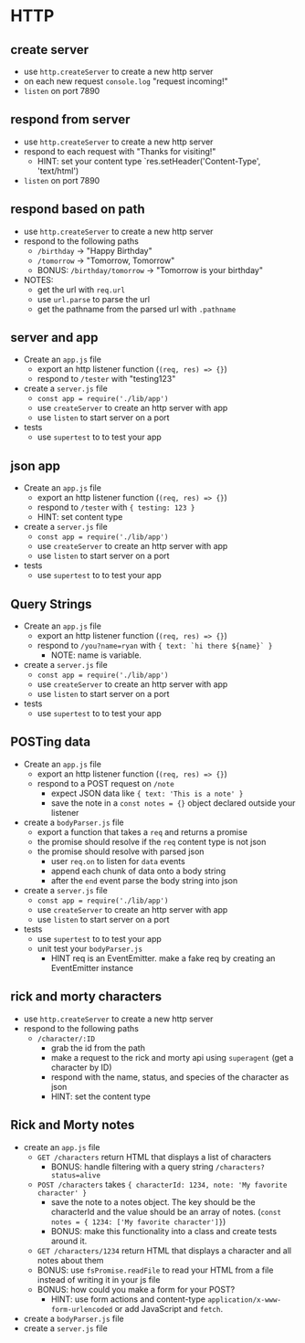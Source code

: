 # HTTP

## create server

* use `http.createServer` to create a new http server
* on each new request `console.log` "request incoming!"
* `listen` on port 7890

## respond from server

* use `http.createServer` to create a new http server
* respond to each request with "<html><body>Thanks for visiting!</body></html>"
  * HINT: set your content type `res.setHeader('Content-Type', 'text/html')
* `listen` on port 7890

## respond based on path

* use `http.createServer` to create a new http server
* respond to the following paths
  * `/birthday` -> "Happy Birthday"
  * `/tomorrow` -> "Tomorrow, Tomorrow"
  * BONUS: `/birthday/tomorrow` -> "Tomorrow is your birthday"
* NOTES:
  * get the url with `req.url`
  * use `url.parse` to parse the url
  * get the pathname from the parsed url with `.pathname`

## server and app

* Create an `app.js` file
  * export an http listener function (`(req, res) => {}`)
  * respond to `/tester` with "testing123"
* create a `server.js` file
  * `const app = require('./lib/app')`
  * use `createServer` to create an http server with app
  * use `listen` to start server on a port
* tests
  * use `supertest` to to test your app

## json app

* Create an `app.js` file
  * export an http listener function (`(req, res) => {}`)
  * respond to `/tester` with `{ testing: 123 }`
  * HINT: set content type
* create a `server.js` file
  * `const app = require('./lib/app')`
  * use `createServer` to create an http server with app
  * use `listen` to start server on a port
* tests
  * use `supertest` to to test your app

## Query Strings

* Create an `app.js` file
  * export an http listener function (`(req, res) => {}`)
  * respond to `/you?name=ryan` with ```{ text: `hi there ${name}` }```
    * NOTE: name is variable.
* create a `server.js` file
  * `const app = require('./lib/app')`
  * use `createServer` to create an http server with app
  * use `listen` to start server on a port
* tests
  * use `supertest` to to test your app

## POSTing data

* Create an `app.js` file
  * export an http listener function (`(req, res) => {}`)
  * respond to a POST request on `/note`
    * expect JSON data like `{ text: 'This is a note' }`
    * save the note in a `const notes = {}` object declared outside your listener
* create a `bodyParser.js` file
  * export a function that takes a `req` and returns a promise
  * the promise should resolve if the `req` content type is not json
  * the promise should resolve with parsed json
    * user `req.on` to listen for `data` events
    * append each chunk of data onto a body string
    * after the `end` event parse the body string into json
* create a `server.js` file
  * `const app = require('./lib/app')`
  * use `createServer` to create an http server with app
  * use `listen` to start server on a port
* tests
  * use `supertest` to to test your app
  * unit test your `bodyParser.js`
    * HINT req is an EventEmitter. make a fake req by creating an EventEmitter instance

## rick and morty characters

* use `http.createServer` to create a new http server
* respond to the following paths
  * `/character/:ID`
    * grab the id from the path
    * make a request to the rick and morty api using `superagent` (get a character by ID)
    * respond with the name, status, and species of the character as json
    * HINT: set the content type

## Rick and Morty notes

* create an `app.js` file
  * `GET /characters` return HTML that displays a list of characters
    * BONUS: handle filtering with a query string `/characters?status=alive`
  * `POST /characters` takes `{ characterId: 1234, note: 'My favorite character' }`
    * save the note to a notes object. The key should be the characterId and the value
      should be an array of notes. (`const notes = { 1234: ['My favorite character']}`)
    * BONUS: make this functionality into a class and create tests around it.
  * `GET /characters/1234` return HTML that displays a character and all notes about them
  * BONUS: use `fsPromise.readFile` to read your HTML from a file instead
    of writing it in your js file
  * BONUS: how could you make a form for your POST?
    * HINT: use form actions and content-type `application/x-www-form-urlencoded`
      or add JavaScript and `fetch`.
* create a `bodyParser.js` file
* create a `server.js` file
